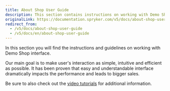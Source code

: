 ```yaml
---
title: About Shop User Guide
description: This section contains instructions on working with Demo Shop interface.
originalLink: https://documentation.spryker.com/v5/docs/about-shop-user-guide
redirect_from:
  - /v5/docs/about-shop-user-guide
  - /v5/docs/en/about-shop-user-guide
---
```



In this section you will find the instructions and guidelines on working with Demo Shop interface.

Our main goal is to make user's interaction as simple, intuitive and efficient as possible. It has been proven that easy and understandable interface dramatically impacts the performance and leads to bigger sales.

Be sure to also check out the [video tutorials](https://documentation.spryker.com/docs/en/videos) for additional information.

